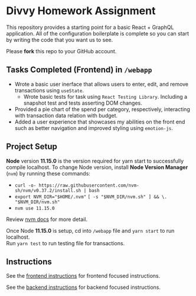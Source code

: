 # Divvy Homework Assignment

This repository provides a starting point for a basic React + GraphQL application.
All of the configuration boilerplate is complete so you can start by writing the code that you want us to see.

Please **fork** this repo to your GitHub account.

## Tasks Completed (Frontend) in `/webapp`
  * Wrote a basic user inerface that allows users to enter, edit, and remove transactions using `useState`.
    * Wrote basic tests for task using `React Testing Library`. Including a snapshot test and tests asserting DOM changes.
  * Provided a pie chart of the spend per category, respectively, interacting with transaction data relation with budget.
  * Added a user experience that showcases my abilities on the front end such as better navigation and improved styling using `emotion-js`.
  
## Project Setup

**Node** version **11.15.0** is the version required for yarn start to successfully compile localhost. To change Node version, install **Node Version Manager** (`nvm`) by running these commands:
 * `curl -o- https://raw.githubusercontent.com/nvm-sh/nvm/v0.37.2/install.sh | bash`
 * `export NVM_DIR="$HOME/.nvm"` `[ -s "$NVM_DIR/nvm.sh" ] && \. "$NVM_DIR/nvm.sh"`
 * `nvm use 11.15.0`
 
Review [nvm docs](https://github.com/nvm-sh/nvm/blob/master/README.md) for more detail.

Once Node **11.15.0** is setup, cd into `/webapp` file and `yarn start` to run localhost. <br/>
Run `yarn test` to run testing file for transactions.

## Instructions

See the [frontend instructions](frontend.md) for frontend focused instructions.

See the [backend instructions](backend.md) for backend focused instructions.


